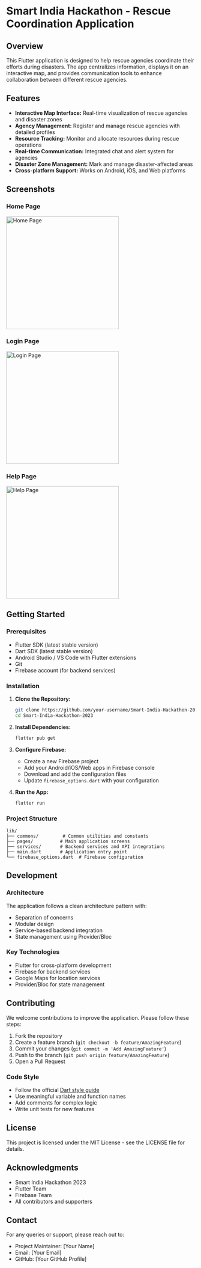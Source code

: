 # Smart India Hackathon - Rescue Coordination Application

## Overview

This Flutter application is designed to help rescue agencies coordinate their efforts during disasters. The app centralizes information, displays it on an interactive map, and provides communication tools to enhance collaboration between different rescue agencies.

## Features

- **Interactive Map Interface:** Real-time visualization of rescue agencies and disaster zones
- **Agency Management:** Register and manage rescue agencies with detailed profiles
- **Resource Tracking:** Monitor and allocate resources during rescue operations
- **Real-time Communication:** Integrated chat and alert system for agencies
- **Disaster Zone Management:** Mark and manage disaster-affected areas
- **Cross-platform Support:** Works on Android, iOS, and Web platforms

## Screenshots

### Home Page
<img src="./Screenshots/home_page.jpg" width="300" alt="Home Page">

### Login Page
<img src="./Screenshots/login_page.jpg" width="300" alt="Login Page">

### Help Page
<img src="./Screenshots/help_page.jpg" width="300" alt="Help Page">

## Getting Started

### Prerequisites

- Flutter SDK (latest stable version)
- Dart SDK (latest stable version)
- Android Studio / VS Code with Flutter extensions
- Git
- Firebase account (for backend services)

### Installation

1. **Clone the Repository:**
   ```bash
   git clone https://github.com/your-username/Smart-India-Hackathon-2023.git
   cd Smart-India-Hackathon-2023
   ```

2. **Install Dependencies:**
   ```bash
   flutter pub get
   ```

3. **Configure Firebase:**
   - Create a new Firebase project
   - Add your Android/iOS/Web apps in Firebase console
   - Download and add the configuration files
   - Update `firebase_options.dart` with your configuration

4. **Run the App:**
   ```bash
   flutter run
   ```

### Project Structure

```
lib/
├── commons/         # Common utilities and constants
├── pages/          # Main application screens
├── services/       # Backend services and API integrations
├── main.dart       # Application entry point
└── firebase_options.dart  # Firebase configuration
```

## Development

### Architecture

The application follows a clean architecture pattern with:
- Separation of concerns
- Modular design
- Service-based backend integration
- State management using Provider/Bloc

### Key Technologies

- Flutter for cross-platform development
- Firebase for backend services
- Google Maps for location services
- Provider/Bloc for state management

## Contributing

We welcome contributions to improve the application. Please follow these steps:

1. Fork the repository
2. Create a feature branch (`git checkout -b feature/AmazingFeature`)
3. Commit your changes (`git commit -m 'Add AmazingFeature'`)
4. Push to the branch (`git push origin feature/AmazingFeature`)
5. Open a Pull Request

### Code Style

- Follow the official [Dart style guide](https://dart.dev/guides/language/effective-dart/style)
- Use meaningful variable and function names
- Add comments for complex logic
- Write unit tests for new features

## License

This project is licensed under the MIT License - see the LICENSE file for details.

## Acknowledgments

- Smart India Hackathon 2023
- Flutter Team
- Firebase Team
- All contributors and supporters

## Contact

For any queries or support, please reach out to:
- Project Maintainer: [Your Name]
- Email: [Your Email]
- GitHub: [Your GitHub Profile]
